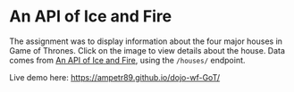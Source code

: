 # An API of Ice and Fire

The assignment was to display information about the four major houses in Game of Thrones. Click on the image to view details about the house. Data comes from [An API of Ice and Fire](https://www.anapioficeandfire.com), using the `/houses/` endpoint. 


Live demo here: https://ampetr89.github.io/dojo-wf-GoT/
